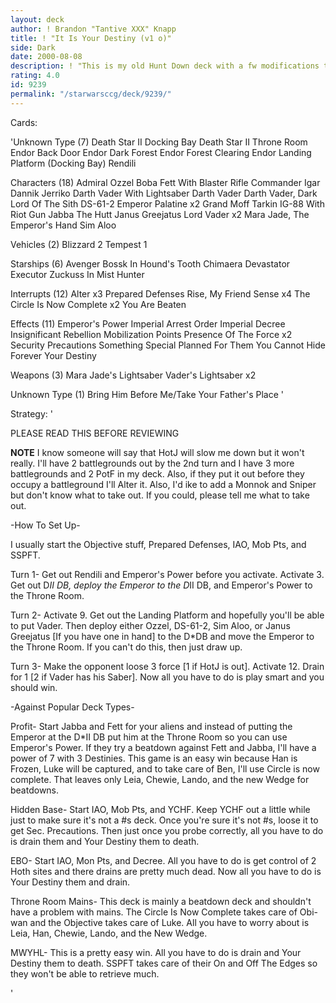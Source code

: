 ```yaml
---
layout: deck
author: ! Brandon "Tantive XXX" Knapp
title: ! "It Is Your Destiny (v1 o)"
side: Dark
date: 2000-08-08
description: ! "This is my old Hunt Down deck with a fw modifications to makeit a BHBM deck."
rating: 4.0
id: 9239
permalink: "/starwarsccg/deck/9239/"
---
```

Cards: 

'Unknown Type (7)
Death Star II Docking Bay
Death Star II Throne Room
Endor Back Door
Endor Dark Forest
Endor Forest Clearing
Endor Landing Platform (Docking Bay)
Rendili

Characters (18)
Admiral Ozzel
Boba Fett With Blaster Rifle
Commander Igar
Dannik Jerriko
Darth Vader With Lightsaber
Darth Vader
Darth Vader, Dark Lord Of The Sith
DS-61-2
Emperor Palatine x2
Grand Moff Tarkin
IG-88 With Riot Gun
Jabba The Hutt
Janus Greejatus
Lord Vader x2
Mara Jade, The Emperor's Hand
Sim Aloo

Vehicles (2)
Blizzard 2
Tempest 1

Starships (6)
Avenger
Bossk In Hound's Tooth
Chimaera
Devastator
Executor
Zuckuss In Mist Hunter

Interrupts (12)
Alter x3
Prepared Defenses
Rise, My Friend
Sense x4
The Circle Is Now Complete x2
You Are Beaten

Effects (11)
Emperor's Power
Imperial Arrest Order
Imperial Decree
Insignificant Rebellion
Mobilization Points
Presence Of The Force x2
Security Precautions
Something Special Planned For Them
You Cannot Hide Forever
Your Destiny

Weapons (3)
Mara Jade's Lightsaber
Vader's Lightsaber x2

Unknown Type (1)
Bring Him Before Me/Take Your Father's Place
'

Strategy: '

PLEASE READ THIS BEFORE REVIEWING

**NOTE**  I know someone will say that HotJ will slow me down but it won't really.  I'll have 2 battlegrounds out by the 2nd turn and I have 3 more battlegrounds and 2 PotF in my deck.  Also, if they put it out before they occupy a battleground I'll Alter it.  Also, I'd ike to add a Monnok and Sniper but don't know what to take out. If you could, please tell me what to take out.


-How To Set Up-

I usually start the Objective stuff, Prepared Defenses, IAO, Mob Pts, and SSPFT.

Turn 1- Get out Rendili and Emperor's Power before you activate.  Activate 3. Get out D*II DB, deploy the Emperor to the D*II DB, and Emperor's Power to the Throne Room.

Turn 2- Activate 9.  Get out the Landing Platform and hopefully you'll be able to put Vader.  Then deploy either Ozzel, DS-61-2, Sim Aloo, or Janus Greejatus [If you have one in hand] to the D*DB and move the Emperor to the Throne Room.  If you can't do this, then just draw up.

Turn 3- Make the opponent loose 3 force [1 if HotJ is out]. Activate 12.  Drain for 1 [2 if Vader has his Saber].  Now all you have to do is play smart and you should win.

-Against Popular Deck Types-

Profit- Start Jabba and Fett for your aliens and instead of putting the Emperor at the D*II DB put him at the Throne Room so you can use Emperor's Power.  If they try a beatdown against Fett and Jabba, I'll have a power of 7 with 3 Destinies.  This game is an easy win because Han is Frozen, Luke will be captured, and to take care of Ben, I'll use Circle is now complete.  That leaves only Leia, Chewie, Lando, and the new Wedge for beatdowns.

Hidden Base- Start IAO, Mob Pts, and YCHF.  Keep YCHF out a little while just to make sure it's not a #s deck.  Once you're sure it's not #s, loose it to get Sec. Precautions.  Then just once you probe correctly, all you have to do is drain them and Your Destiny them to death.

EBO- Start IAO, Mon Pts, and Decree.  All you have to do is get control of 2 Hoth sites and there drains are pretty much dead.	Now all you have to do is Your Destiny them and drain.

Throne Room Mains- This deck is mainly a beatdown deck and shouldn't have a problem with mains.  The Circle Is Now Complete takes care of Obi-wan and the Objective takes care of Luke.  All you have to worry about is Leia, Han, Chewie, Lando, and	the New Wedge.

MWYHL- This is a pretty easy win. All you have to do is drain and Your Destiny them to death.  SSPFT takes care of their On and Off The Edges so they won't be able to retrieve much.

'
